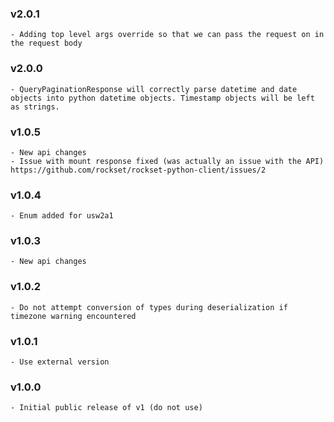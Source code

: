 ### v2.0.1
    - Adding top level args override so that we can pass the request on in the request body

### v2.0.0
    - QueryPaginationResponse will correctly parse datetime and date objects into python datetime objects. Timestamp objects will be left as strings.

### v1.0.5
    - New api changes
    - Issue with mount response fixed (was actually an issue with the API) https://github.com/rockset/rockset-python-client/issues/2

### v1.0.4
    - Enum added for usw2a1

### v1.0.3
    - New api changes

### v1.0.2
    - Do not attempt conversion of types during deserialization if timezone warning encountered

### v1.0.1
    - Use external version

### v1.0.0
    - Initial public release of v1 (do not use)
